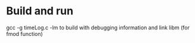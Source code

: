 # Build and run
gcc -g timeLog.c -lm to build with debugging information and link libm (for fmod function)

